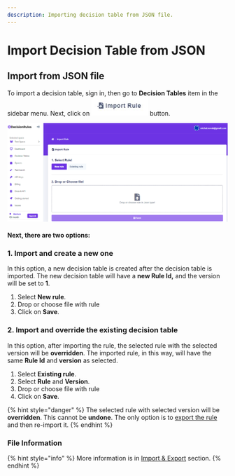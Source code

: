```yaml
---
description: Importing decision table from JSON file.
---
```


# Import Decision Table from JSON

## Import from JSON file

To import a decision table, sign in, then go to **Decision Tables** item in the sidebar menu. Next, click on ![](<../../.gitbook/assets/screenshoteasy (6) (1).png>) button.

![](<../../.gitbook/assets/image (65).png>)

#### Next, there are two options:

### 1. Import and create a new one

In this option, a new decision table is created after the decision table is imported. The new decision table will have a **new Rule Id,** and the version will be set to **1**.

1. Select **New rule**.
2. Drop or choose file with rule
3. Click on **Save**.

### 2. Import and override the existing decision table

In this option, after importing the rule, the selected rule with the selected version will be **overridden**. The imported rule, in this way, will have the same **Rule Id** and **version** as selected.

1. Select **Existing rule**.
2. Select **Rule** and **Version**.
3. Drop or choose file with rule
4. Click on **Save**.

{% hint style="danger" %}
The selected rule with selected version will be **overridden**. This cannot be **undone**. The only option is to [export the rule](export-decision-table.md) and then re-import it.
{% endhint %}

### File Information

{% hint style="info" %}
More information is in [Import & Export](./) section.
{% endhint %}
